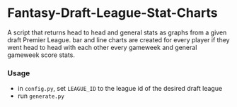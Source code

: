 # Fantasy-Draft-League-Stat-Charts

A script that returns head to head and general stats as graphs from a given draft Premier League. bar and line charts are created for every player
if they went head to head with each other every gameweek and general gameweek score stats.

### Usage

- in `config.py`, set `LEAGUE_ID` to the league id of the desired draft league
- run `generate.py`
